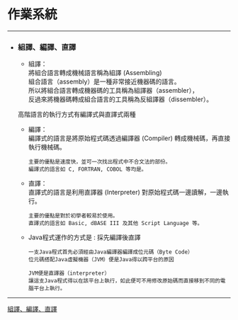# 作業系統
*****

+ ### 組譯、編譯、直譯  
	+ 組譯：  
		將組合語言轉成機械語言稱為組譯 (Assembling)  
		組合語言（assembly）是一種非常接近機器碼的語言。  
		所以將組合語言轉成機器碼的工具稱為組譯器（assembler），  
		反過來將機器碼轉成組合語言的工具稱為反組譯器（dissembler）。  

	高階語言的執行方式有編譯式與直譯式兩種  
	+ 編譯：  
		編譯式的語言是將原始程式碼透過編譯器 (Compiler) 轉成機械碼，再直接執行機械碼。  
		```
		主要的優點是速度快，並可一次找出程式中不合文法的部份。  
		編譯式的語言如 C, FORTRAN, COBOL 等均是。   
		```
	+ 直譯：  
		直譯式的語言是利用直譯器 (Interpreter) 對原始程式碼一邊讀解，一邊執行。  
		```
		主要的優點是對於初學者較易於使用。  
		直譯式的語言如 Basic, dBASE III 及其他 Script Language 等。  
		```

	+ Java程式運作的方式是 : 
		採先編譯後直譯  
		```
		一支Java程式首先必須經由Java編譯器編譯成位元碼（Byte Code）
		位元碼搭配Java虛擬機器（JVM）便是Java得以跨平台的原因
		```
		```
		JVM便是直譯器（interpreter）  
		讓這支Java程式得以在該平台上執行，如此便可不用修改原始碼而直接移到不同的電腦平台上執行。  
		```
		
*****
[組譯、編譯、直譯](http://blog.xuite.net/x_3kkk/java/11466883-%E7%B7%A8%E8%AD%AF%E3%80%81%E7%B5%84%E8%AD%AF%E3%80%81%E7%9B%B4%E8%AD%AF)  

